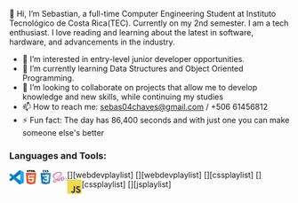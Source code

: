 👋 Hi, I’m Sebastian, a full-time Computer Engineering Student at Instituto Tecnológico de Costa Rica(TEC). Currently on my 2nd semester.
I am a tech enthusiast. I love reading and learning about the latest in software, hardware, and advancements in the industry.


- 👀 I’m interested in entry-level junior developer opportunities.
- 🌱 I’m currently learning Data Structures and Object Oriented Programming.
- 💞️ I’m looking to collaborate on projects that allow me to develop knowledge and new skills, while continuing my studies
- 📫 How to reach me: sebas04chaves@gmail.com / +506 61456812
- ⚡️ Fun fact: The day has 86,400 seconds and with just one you can make someone else's better

### Languages and Tools:

[<img align="left" alt="Visual Studio Code" width="26px" src="https://raw.githubusercontent.com/github/explore/80688e429a7d4ef2fca1e82350fe8e3517d3494d/topics/visual-studio-code/visual-studio-code.png" />][webdevplaylist]
[<img align="left" alt="HTML5" width="26px" src="https://raw.githubusercontent.com/github/explore/80688e429a7d4ef2fca1e82350fe8e3517d3494d/topics/html/html.png" />][webdevplaylist]
[<img align="left" alt="CSS3" width="26px" src="https://raw.githubusercontent.com/github/explore/80688e429a7d4ef2fca1e82350fe8e3517d3494d/topics/css/css.png" />][cssplaylist]
[<img align="left" alt="Sass" width="26px" src="https://raw.githubusercontent.com/github/explore/80688e429a7d4ef2fca1e82350fe8e3517d3494d/topics/sass/sass.png" />][cssplaylist]
[<img align="left" alt="JavaScript" width="26px" src="https://raw.githubusercontent.com/github/explore/80688e429a7d4ef2fca1e82350fe8e3517d3494d/topics/javascript/javascript.png" />][jsplaylist]

<!---
SebasChZ/SebasChZ is a ✨ special ✨ repository because its `README.md` (this file) appears on your GitHub profile.
You can click the Preview link to take a look at your changes.
--->

